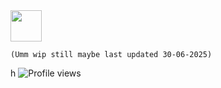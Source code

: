 <img src="https://github.com/user-attachments/assets/925335f2-3b62-41b5-91cc-c4387f2c339f" size="100" width="50" />

    (Umm wip still maybe last updated 30-06-2025)

h
![Profile views](https://komarev.com/ghpvc/?username=CynDotEXE)

